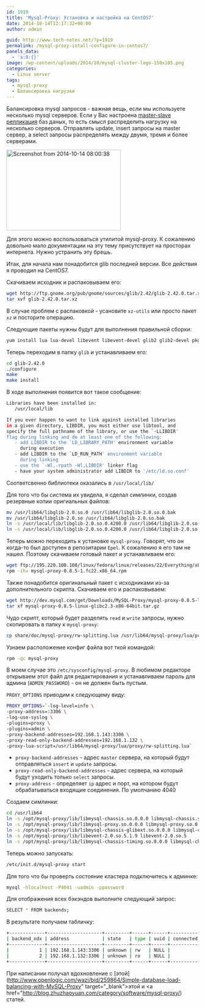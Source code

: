 ```yaml
---
id: 1919
title: 'Mysql-Proxy: Установка и настройка на CentOS7'
date: 2014-10-14T12:17:32+00:00
author: admin

guid: http://www.tech-notes.net/?p=1919
permalink: /mysql-proxy-intall-configure-in-centos7/
panels_data:
  - 'a:0:{}'
image: /wp-content/uploads/2014/10/mysql-cluster-logo-150x105.png
categories:
  - Linux server
tags:
  - mysql-proxy
  - Балансировка нагрузки
---
```

Балансировка mysql запросов - важная вещь, если мы используете несколько mysql серверов. Если у Вас настроена [master-slave репликация](/mysql-master-slave-replication/) баз даных, то есть смысл распределить нагрузку на несколько серверов. Отправлять update, insert запросы на master сервер, а select запросы распределять между двумя, тремя и более серверами.  

[<img src="/wp-content/uploads/2014/10/Screenshot-from-2014-10-14-080038-300x211.png" alt="Screenshot from 2014-10-14 08:00:38" width="300" height="211" class="aligncenter size-medium wp-image-1923" srcset="/wp-content/uploads/2014/10/Screenshot-from-2014-10-14-080038-300x211.png 300w, /wp-content/uploads/2014/10/Screenshot-from-2014-10-14-080038-170x120.png 170w, /wp-content/uploads/2014/10/Screenshot-from-2014-10-14-080038-200x140.png 200w, /wp-content/uploads/2014/10/Screenshot-from-2014-10-14-080038.png 630w" sizes="(max-width: 300px) 100vw, 300px" />](/wp-content/uploads/2014/10/Screenshot-from-2014-10-14-080038.png)

Для этого можно воспользоваться утилитой mysql-proxy. К сожалению довольно мало документации на эту тему присутствует на просторах интернета. Нужно устранить эту брешь.

Итак, для начала нам понадобится glib последней версии. Все действия я проводил на CentOS7.

Скачиваем исходник и распаковываем его:

```bash
wget http://ftp.gnome.org/pub/gnome/sources/glib/2.42/glib-2.42.0.tar.xz  
tar xvf glib-2.42.0.tar.xz
```

В случае проблем с распаковкой - усановите `xz-utils` или просто пакет `xz` и посторите операцию.

Следующие пакеты нужны будут для выполнения правильной сборки:

```bash
yum install lua lua-devel libevent libevent-devel glib2 glib2-devel pkg-config mysqlclient14-devel libffi mysql libffi-devel zlib zlib-devel gcc gettext-devel glibc glibc-devel
```

Теперь переходим в папку `glib` и устанавливаем его:

```bash
cd glib-2.42.0  
./configure  
make  
make install
```

В ходе выполнения появится вот такое сообщение:

```bash
Libraries have been installed in:
   /usr/local/lib

If you ever happen to want to link against installed libraries
in a given directory, LIBDIR, you must either use libtool, and
specify the full pathname of the library, or use the `-LLIBDIR'
flag during linking and do at least one of the following:
   - add LIBDIR to the `LD_LIBRARY_PATH' environment variable
     during execution
   - add LIBDIR to the `LD_RUN_PATH' environment variable
     during linking
   - use the `-Wl,-rpath -Wl,LIBDIR' linker flag
   - have your system administrator add LIBDIR to '/etc/ld.so.conf'
```


Соответсвенно библиотеки оказались в `/usr/local/lib/`

<center>
  <div id="gads">
  </div>
</center>

Для того что бы система их увидела, я сделал симлинки, создав резервные копии оригиальных файлов:

```bash
mv /usr/lib64/libglib-2.0.so.0 /usr/lib64/libglib-2.0.so.0.bak  
mv /usr/lib64/libglib-2.0.so /usr/lib64/libglib-2.0.so.bak
ln -s /usr/local/lib/libglib-2.0.so.0.4200.0 /usr/lib64/libglib-2.0.so.0  
ln -s /usr/local/lib/libglib-2.0.so.0.4200.0 /usr/lib64/libglib-2.0.so
```

Теперь можно переходить к установке `mysql-proxy`. Говорят, что он когда-то был доступен в репозитарии `Epel`. К сожалению я его там не нашел. Поэтому скачиваем готовый пакет и устанавливаем его:

```bash
wget ftp://195.220.108.108/linux/fedora/linux/releases/22/Everything/x86_64/os/Packages/m/mysql-proxy-0.8.5-1.fc22.x86_64.rpm  
rpm -ihv mysql-proxy-0.8.5-1.fc22.x86_64.rpm
```

Также понадобится оригинальный пакет с исходниками из-за дополнительного скрипта. Скачиваем его и распаковываем:
```bash
wget http://dev.mysql.com/get/Downloads/MySQL-Proxy/mysql-proxy-0.8.5-linux-glibc2.3-x86-64bit.tar.gz  
tar xf mysql-proxy-0.8.5-linux-glibc2.3-x86-64bit.tar.gz
```

Чудо скрипт, который будет разделять `read` и `write` запросы, нужно скопировать в папку к `mysql-proxy`:

```bash
cp share/doc/mysql-proxy/rw-splitting.lua /usr/lib64/mysql-proxy/lua/proxy/
```

Узнаем расположение конфиг файла вот ткой командой:

```bash
rpm -qc mysql-proxy
```

В моем случае это `/etc/sysconfig/mysql-proxy`. В любимом редакторе открываем этот файл для редактирования и устанавливаем пароль для админа (`ADMIN_PASSWORD`) - он не должен быть пустым.

`PROXY_OPTIONS` приводим к следующему виду:

```bash
PROXY_OPTIONS=`-log-level=info \  
-proxy-address=:3306 \  
-log-use-syslog \  
-plugins=proxy \  
-plugins=admin \  
-proxy-backend-addresses=192.168.1.143:3306 \  
-proxy-read-only-backend-addresses=192.168.1.132 \  
-proxy-lua-script=/usr/lib64/mysql-proxy/lua/proxy/rw-splitting.lua`
```
* `proxy-backend-addresses` - адрес `master` сервера, на который будут отправляться `insert` и `update` запросы.  
* `proxy-read-only-backend-addresses` - адрес сервера, на который будут уходить только `select` запросы.  
* `proxy-address` - определяет `ip` адрес и порт, на котором будут обрабатываться входящие соединения. По умолчанию 4040

Создаем симлинки:

```bash
cd /usr/lib64  
ln -s /opt/mysql-proxy/lib/libmysql-chassis.so.0.0.0 libmysql-chassis.so.0  
ln -s /opt/mysql-proxy/lib/libmysql-proxy.so.0.0.0 libmysql-proxy.so.0  
ln -s /opt/mysql-proxy/lib/libmysql-chassis-glibext.so.0.0.0 libmysql-chassis-glibext.so.0  
ln -s /opt/mysql-proxy/lib/libevent-2.0.so.5.1.9 libevent-2.0.so.5  
ln -s /opt/mysql-proxy/lib/libmysql-chassis-timing.so.0.0.0 libmysql-chassis-timing.so.0
```

Теперь можно запускать:

```bash
/etc/init.d/mysql-proxy start
```

Для того что бы проверть состояние кластера подключитесь к админке:

```bash
mysql -hlocalhost -P4041 -uadmin -ppassword
```

Для отображения всех бэкэндов выполните следующий запрос:

```bash
SELECT * FROM backends;
```

<center>
  <div id="gads">
  </div>
</center>

В результате получаем табличку:

```bash
+-------------+--------------------+---------+------+------+-------------------+
| backend_ndx | address            | state   | type | uuid | connected_clients |
+-------------+--------------------+---------+------+------+-------------------+
|           1 | 192.168.1.143:3306 | unknown | rw   | NULL |                 0 |
|           2 | 192.168.1.132:3306 | unknown | ro   | NULL |                 0 |
+-------------+--------------------+---------+------+------+-------------------+

```


При написании получал вдохновление с [этой](http://www.openlogic.com/wazi/bid/259864/Simple-database-load-balancing-with-MySQL-Proxy" target="_blank">этой</a> и <a href="http://blog.zhuzhaoyuan.com/category/software/mysql-proxy/) статей.
